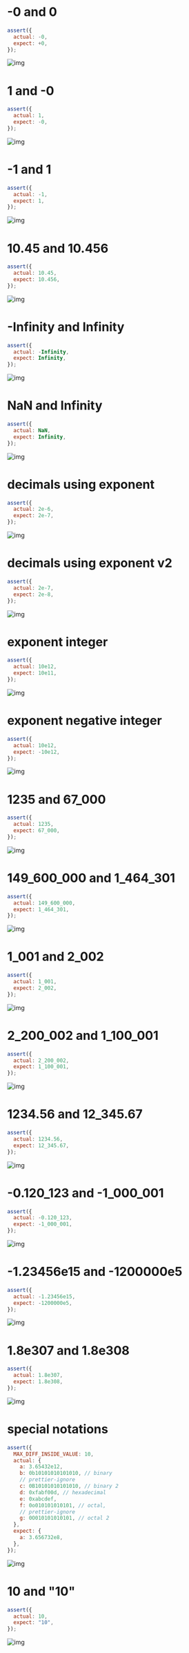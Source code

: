# -0 and 0

```js
assert({
  actual: -0,
  expect: +0,
});
```

![img](<./number/-0 and 0.svg>)

# 1 and -0

```js
assert({
  actual: 1,
  expect: -0,
});
```

![img](<./number/1 and -0.svg>)

# -1 and 1

```js
assert({
  actual: -1,
  expect: 1,
});
```

![img](<./number/-1 and 1.svg>)

# 10.45 and 10.456

```js
assert({
  actual: 10.45,
  expect: 10.456,
});
```

![img](<./number/10.45 and 10.456.svg>)

# -Infinity and Infinity

```js
assert({
  actual: -Infinity,
  expect: Infinity,
});
```

![img](<./number/-Infinity and Infinity.svg>)

# NaN and Infinity

```js
assert({
  actual: NaN,
  expect: Infinity,
});
```

![img](<./number/NaN and Infinity.svg>)

# decimals using exponent

```js
assert({
  actual: 2e-6,
  expect: 2e-7,
});
```

![img](<./number/decimals using exponent.svg>)

# decimals using exponent v2

```js
assert({
  actual: 2e-7,
  expect: 2e-8,
});
```

![img](<./number/decimals using exponent v2.svg>)

# exponent integer

```js
assert({
  actual: 10e12,
  expect: 10e11,
});
```

![img](<./number/exponent integer.svg>)

# exponent negative integer

```js
assert({
  actual: 10e12,
  expect: -10e12,
});
```

![img](<./number/exponent negative integer.svg>)

# 1235 and 67_000

```js
assert({
  actual: 1235,
  expect: 67_000,
});
```

![img](<./number/1235 and 67_000.svg>)

# 149_600_000 and 1_464_301

```js
assert({
  actual: 149_600_000,
  expect: 1_464_301,
});
```

![img](<./number/149_600_000 and 1_464_301.svg>)

# 1_001 and 2_002

```js
assert({
  actual: 1_001,
  expect: 2_002,
});
```

![img](<./number/1_001 and 2_002.svg>)

# 2_200_002 and 1_100_001

```js
assert({
  actual: 2_200_002,
  expect: 1_100_001,
});
```

![img](<./number/2_200_002 and 1_100_001.svg>)

# 1234.56 and 12_345.67

```js
assert({
  actual: 1234.56,
  expect: 12_345.67,
});
```

![img](<./number/1234.56 and 12_345.67.svg>)

# -0.120_123 and -1_000_001

```js
assert({
  actual: -0.120_123,
  expect: -1_000_001,
});
```

![img](<./number/-0.120_123 and -1_000_001.svg>)

# -1.23456e15 and -1200000e5

```js
assert({
  actual: -1.23456e15,
  expect: -1200000e5,
});
```

![img](<./number/-1.23456e15 and -1200000e5.svg>)

# 1.8e307 and 1.8e308

```js
assert({
  actual: 1.8e307,
  expect: 1.8e308,
});
```

![img](<./number/1.8e307 and 1.8e308.svg>)

# special notations

```js
assert({
  MAX_DIFF_INSIDE_VALUE: 10,
  actual: {
    a: 3.65432e12,
    b: 0b10101010101010, // binary
    // prettier-ignore
    c: 0B10101010101010, // binary 2
    d: 0xfabf00d, // hexadecimal
    e: 0xabcdef,
    f: 0o010101010101, // octal,
    // prettier-ignore
    g: 0O010101010101, // octal 2
  },
  expect: {
    a: 3.656732e8,
  },
});
```

![img](<./number/special notations.svg>)

# 10 and "10"

```js
assert({
  actual: 10,
  expect: "10",
});
```

![img](<./number/10 and "10".svg>)

